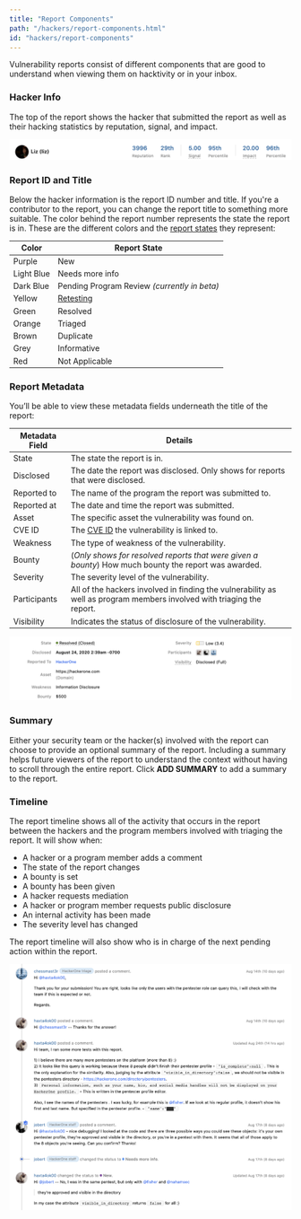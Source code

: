 ```yaml
---
title: "Report Components"
path: "/hackers/report-components.html"
id: "hackers/report-components"
---
```


Vulnerability reports consist of different components  that are good to understand when viewing them on hacktivity or in your inbox.

### Hacker Info
The top of the report shows the hacker that submitted the report as well as their hacking statistics by reputation, signal, and impact.

![hacker info](./images/report-timeline-hacker-info.png)

### Report ID and Title
Below the hacker information is the report ID number and title. If you're a contributor to the report, you can change the report title to something more suitable. The color behind the report number represents the state the report is in. These are the different colors and the [report states](report-states.html) they represent:

Color | Report State
----- | ---------
Purple | New
Light Blue | Needs more info
Dark Blue | Pending Program Review *(currently in beta)*
Yellow | [Retesting](retesting.html)
Green | Resolved
Orange | Triaged
Brown | Duplicate
Grey | Informative
Red | Not Applicable

### Report Metadata
You’ll be able to view these metadata fields underneath the title of the report:

Metadata Field | Details
-------------- | --------
State | The state the report is in.
Disclosed | The date the report was disclosed. Only shows for reports that were disclosed.
Reported to | The name of the program the report was submitted to.
Reported at | The date and time the report was submitted.
Asset | The specific asset the vulnerability was found on.
CVE ID | The [CVE ID](/programs/cve-requests.html) the vulnerability is linked to.  
Weakness | The type of weakness of the vulnerability.
Bounty | (*Only shows for resolved reports that were given a bounty*) How much bounty the report was awarded.   
Severity | The severity level of the vulnerability.
Participants | All of the hackers involved in finding the vulnerability as well as program members involved with triaging the report.
Visibility | Indicates the status of disclosure of the vulnerability.

![report metadata](./images/report-components-metadata.png)

### Summary
Either your security team or the hacker(s) involved with the report can choose to provide an optional summary of the report. Including a summary helps future viewers of the report to understand the context without having to scroll through the entire report. Click **ADD SUMMARY** to add a summary to the report.

### Timeline
The report timeline shows all of the activity that occurs in the report between the hackers and the program members involved with triaging the report. It will show when:
* A hacker or a program member adds a comment
* The state of the report changes
* A bounty is set
* A bounty has been given
* A hacker requests mediation
* A hacker or program member requests public disclosure  
* An internal activity has been made
* The severity level has changed

The report timeline will also show who is in charge of the next pending action within the report.

![report timeline](./images/report-components-timeline.png)
